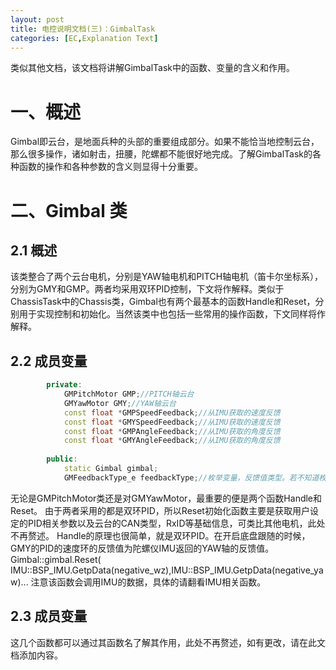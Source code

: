 ```yaml
---
layout: post
title: 电控说明文档(三)：GimbalTask
categories: [EC,Explanation Text]
---
```


类似其他文档，该文档将讲解GimbalTask中的函数、变量的含义和作用。

# 一、概述

​    Gimbal即云台，是地面兵种的头部的重要组成部分。如果不能恰当地控制云台，那么很多操作，诸如射击，扭腰，陀螺都不能很好地完成。
​    了解GimbalTask的各种函数的操作和各种参数的含义则显得十分重要。

# 二、Gimbal 类

##     2.1 概述

​        该类整合了两个云台电机，分别是YAW轴电机和PITCH轴电机（笛卡尔坐标系），分别为GMY和GMP。两者均采用双环PID控制，下文将作解释。
​        类似于ChassisTask中的Chassis类，Gimbal也有两个最基本的函数Handle和Reset，分别用于实现控制和初始化。当然该类中也包括一些
​        常用的操作函数，下文同样将作解释。

##     2.2 成员变量
```c++
        private:
            GMPitchMotor GMP;//PITCH轴云台
            GMYawMotor GMY;//YAW轴云台
            const float *GMPSpeedFeedback;//从IMU获取的速度反馈
            const float *GMYSpeedFeedback;//从IMU获取的速度反馈
            const float *GMPAngleFeedback;//从IMU获取的角度反馈
            const float *GMYAngleFeedback;//从IMU获取的角度反馈
    
        public:
            static Gimbal gimbal;
            GMFeedbackType_e feedbackType;//枚举变量，反馈值类型。若不知道枚举变量是什么，请百度搜索enum。
```
无论是GMPitchMotor类还是对GMYawMotor，最重要的便是两个函数Handle和Reset。
由于两者采用的都是双环PID，所以Reset初始化函数主要是获取用户设定的PID相关参数以及云台的CAN类型，RxID等基础信息，可类比其他电机，此处不再赘述。
Handle的原理也很简单，就是双环PID。在开启底盘跟随的时候，GMY的PID的速度环的反馈值为陀螺仪IMU返回的YAW轴的反馈值。
Gimbal::gimbal.Reset( IMU::BSP_IMU.GetpData(negative_wz),IMU::BSP_IMU.GetpData(negative_yaw)...
 注意该函数会调用IMU的数据，具体的请翻看IMU相关函数。

## 2.3 成员变量

这几个函数都可以通过其函数名了解其作用，此处不再赘述，如有更改，请在此文档添加内容。